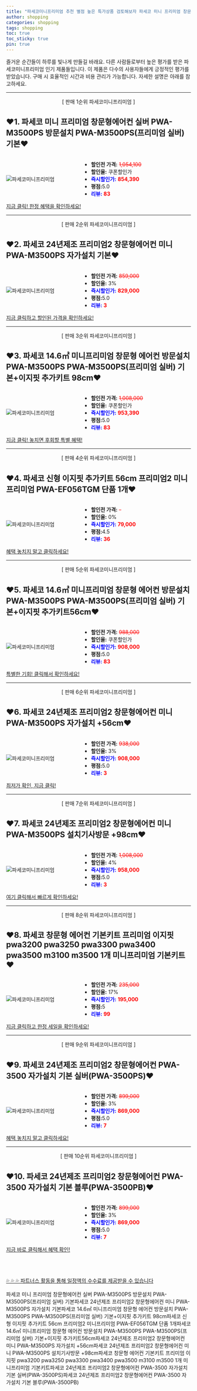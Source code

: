 ```yaml
---
title: "파세코미니프리미엄 추천 별점 높은 특가상품 검토해보자 파세코 미니 프리미엄 창문형에어컨 실버"
author: shopping
categories: shopping
tags: shopping
toc: true
toc_sticky: true
pin: true
---
```

즐거운 순간들이 하루를 빛나게 만들길 바래요. 다른 사람들로부터 높은 평가를 받은 파세코미니프리미엄 인기 제품들입니다. 이 제품은 다수의 사용자들에게 긍정적인 평가를 받았습니다. 구매 시 효율적인 시간과 비용 관리가 가능합니다. 자세한 설명은 아래를 참고하세요.

---
<p class="toplist" style="margin: 0 auto; display: block; width: fit-content;">[ 판매 1순위 파세코미니프리미엄 ]</p>

<h2><strong>❤️1. 파세코 미니 프리미엄 창문형에어컨 실버 PWA-M3500PS 방문설치 PWA-M3500PS(프리미엄 실버) 기본❤️</strong></h2>

<div style="display: flex; align-items: center;">
    <div style="flex: 0.4;">
        <img src="https://thumbnail10.coupangcdn.com/thumbnails/remote/230x230ex/image/retail/images/2023/04/25/11/2/f56b5b52-7a3e-471a-bc64-8f9fbf5d4f49.jpg" alt="파세코미니프리미엄" style="max-width: 100%;">
    </div>
    <div style="flex: 0.6; margin-left: 10px;">
        <ul>
            <li><strong>할인전 가격:</strong> <del style="color: red;">1,054,100</del></li>
            <li><strong>할인율:</strong> 쿠폰할인가</li>
            <li><span style='color:blue'><strong>즉시할인가:</strong></span> <span style='color:red'><strong>854,390</strong></span></li>
            <li><strong>평점:</strong>5.0</li>
            <li><span style='color:blue'><strong>리뷰:</strong></span> <span style='color:red'><strong>83</strong></span></li>
        </ul>
    </div>
</div>
<div class="center">
    <a href="https://William4Davisa.github.io?lptag=AF9450613&subid=githubio&pageKey=7292232830&traceid=V0-153&itemId=18641230566&vendorItemId=85776333337" class="myButton">
        지금 클릭! 한정 혜택을 확인하세요!
    </a>
</div>


---
<p class="toplist" style="margin: 0 auto; display: block; width: fit-content;">[ 판매 2순위 파세코미니프리미엄 ]</p>

<h2><strong>❤️2. 파세코 24년제조 프리미엄2 창문형에어컨 미니 PWA-M3500PS 자가설치 기본❤️</strong></h2>

<div style="display: flex; align-items: center;">
    <div style="flex: 0.4;">
        <img src="https://thumbnail8.coupangcdn.com/thumbnails/remote/230x230ex/image/vendor_inventory/b9a7/92a17cf83e56ffc00609fbc3b874a347bcfa440cb76b4c2bb02cc05d4259.png" alt="파세코미니프리미엄" style="max-width: 100%;">
    </div>
    <div style="flex: 0.6; margin-left: 10px;">
        <ul>
            <li><strong>할인전 가격:</strong> <del style="color: red;">859,000</del></li>
            <li><strong>할인율:</strong> 3%</li>
            <li><span style='color:blue'><strong>즉시할인가:</strong></span> <span style='color:red'><strong>829,000</strong></span></li>
            <li><strong>평점:</strong>5.0</li>
            <li><span style='color:blue'><strong>리뷰:</strong></span> <span style='color:red'><strong>3</strong></span></li>
        </ul>
    </div>
</div>
<div class="center">
    <a href="https://William4Davisa.github.io?lptag=AF9450613&subid=githubio&pageKey=8049294634&traceid=V0-153&itemId=22568599941&vendorItemId=89610464617" class="myButton">
        지금 클릭하고 할인된 가격을 확인하세요!
    </a>
</div>


---
<p class="toplist" style="margin: 0 auto; display: block; width: fit-content;">[ 판매 3순위 파세코미니프리미엄 ]</p>

<h2><strong>❤️3. 파세코 14.6㎡ 미니프리미엄 창문형 에어컨 방문설치 PWA-M3500PS PWA-M3500PS(프리미엄 실버) 기본+이지핏 추가키트 98cm❤️</strong></h2>

<div style="display: flex; align-items: center;">
    <div style="flex: 0.4;">
        <img src="https://thumbnail8.coupangcdn.com/thumbnails/remote/230x230ex/image/retail/images/8770484749193725-3d5ef7ed-bc5f-42a3-94d7-80543994fc9a.jpg" alt="파세코미니프리미엄" style="max-width: 100%;">
    </div>
    <div style="flex: 0.6; margin-left: 10px;">
        <ul>
            <li><strong>할인전 가격:</strong> <del style="color: red;">1,008,000</del></li>
            <li><strong>할인율:</strong> 쿠폰할인가</li>
            <li><span style='color:blue'><strong>즉시할인가:</strong></span> <span style='color:red'><strong>953,390</strong></span></li>
            <li><strong>평점:</strong>5.0</li>
            <li><span style='color:blue'><strong>리뷰:</strong></span> <span style='color:red'><strong>83</strong></span></li>
        </ul>
    </div>
</div>
<div class="center">
    <a href="https://William4Davisa.github.io?lptag=AF9450613&subid=githubio&pageKey=7292232830&traceid=V0-153&itemId=18784765127&vendorItemId=85914255270" class="myButton">
        지금 클릭! 놓치면 후회할 특별 혜택!
    </a>
</div>


---
<p class="toplist" style="margin: 0 auto; display: block; width: fit-content;">[ 판매 4순위 파세코미니프리미엄 ]</p>

<h2><strong>❤️4. 파세코 신형 이지핏 추가키트 56cm 프리미엄2 미니프리미엄 PWA-EF056TGM 단품 1개❤️</strong></h2>

<div style="display: flex; align-items: center;">
    <div style="flex: 0.4;">
        <img src="https://thumbnail8.coupangcdn.com/thumbnails/remote/230x230ex/image/vendor_inventory/c3c3/7c5501c3f9c778066500c422b68e3d67f736c81fe8ba4d87da6812ee1c66.jpg" alt="파세코미니프리미엄" style="max-width: 100%;">
    </div>
    <div style="flex: 0.6; margin-left: 10px;">
        <ul>
            <li><strong>할인전 가격:</strong> <del style="color: red;">-</del></li>
            <li><strong>할인율:</strong> 0%</li>
            <li><span style='color:blue'><strong>즉시할인가:</strong></span> <span style='color:red'><strong>79,000</strong></span></li>
            <li><strong>평점:</strong>4.5</li>
            <li><span style='color:blue'><strong>리뷰:</strong></span> <span style='color:red'><strong>36</strong></span></li>
        </ul>
    </div>
</div>
<div class="center">
    <a href="https://William4Davisa.github.io?lptag=AF9450613&subid=githubio&pageKey=6635472208&traceid=V0-153&itemId=15145755993&vendorItemId=88946260762" class="myButton">
        혜택 놓치지 말고 클릭하세요!
    </a>
</div>


---
<p class="toplist" style="margin: 0 auto; display: block; width: fit-content;">[ 판매 5순위 파세코미니프리미엄 ]</p>

<h2><strong>❤️5. 파세코 14.6㎡ 미니프리미엄 창문형 에어컨 방문설치 PWA-M3500PS PWA-M3500PS(프리미엄 실버) 기본+이지핏 추가키트56cm❤️</strong></h2>

<div style="display: flex; align-items: center;">
    <div style="flex: 0.4;">
        <img src="https://thumbnail6.coupangcdn.com/thumbnails/remote/230x230ex/image/retail/images/8770711547422515-6bfa5407-af16-4ce1-b5f9-9670c50e8d9f.jpg" alt="파세코미니프리미엄" style="max-width: 100%;">
    </div>
    <div style="flex: 0.6; margin-left: 10px;">
        <ul>
            <li><strong>할인전 가격:</strong> <del style="color: red;">988,000</del></li>
            <li><strong>할인율:</strong> 쿠폰할인가</li>
            <li><span style='color:blue'><strong>즉시할인가:</strong></span> <span style='color:red'><strong>908,000</strong></span></li>
            <li><strong>평점:</strong>5.0</li>
            <li><span style='color:blue'><strong>리뷰:</strong></span> <span style='color:red'><strong>83</strong></span></li>
        </ul>
    </div>
</div>
<div class="center">
    <a href="https://William4Davisa.github.io?lptag=AF9450613&subid=githubio&pageKey=7292232830&traceid=V0-153&itemId=18784808258&vendorItemId=85914255402" class="myButton">
        특별한 기회! 클릭해서 확인하세요!
    </a>
</div>


---
<p class="toplist" style="margin: 0 auto; display: block; width: fit-content;">[ 판매 6순위 파세코미니프리미엄 ]</p>

<h2><strong>❤️6. 파세코 24년제조 프리미엄2 창문형에어컨 미니 PWA-M3500PS 자가설치 +56cm❤️</strong></h2>

<div style="display: flex; align-items: center;">
    <div style="flex: 0.4;">
        <img src="https://thumbnail10.coupangcdn.com/thumbnails/remote/230x230ex/image/vendor_inventory/bca6/0c70be8626ce7052e686ef0c97c2f945426397b6d38c156b7245e5406a73.png" alt="파세코미니프리미엄" style="max-width: 100%;">
    </div>
    <div style="flex: 0.6; margin-left: 10px;">
        <ul>
            <li><strong>할인전 가격:</strong> <del style="color: red;">938,000</del></li>
            <li><strong>할인율:</strong> 3%</li>
            <li><span style='color:blue'><strong>즉시할인가:</strong></span> <span style='color:red'><strong>908,000</strong></span></li>
            <li><strong>평점:</strong>5.0</li>
            <li><span style='color:blue'><strong>리뷰:</strong></span> <span style='color:red'><strong>3</strong></span></li>
        </ul>
    </div>
</div>
<div class="center">
    <a href="https://William4Davisa.github.io?lptag=AF9450613&subid=githubio&pageKey=8049294634&traceid=V0-153&itemId=22568599931&vendorItemId=89610464607" class="myButton">
        최저가 확인, 지금 클릭!
    </a>
</div>


---
<p class="toplist" style="margin: 0 auto; display: block; width: fit-content;">[ 판매 7순위 파세코미니프리미엄 ]</p>

<h2><strong>❤️7. 파세코 24년제조 프리미엄2 창문형에어컨 미니 PWA-M3500PS 설치기사방문 +98cm❤️</strong></h2>

<div style="display: flex; align-items: center;">
    <div style="flex: 0.4;">
        <img src="https://thumbnail8.coupangcdn.com/thumbnails/remote/230x230ex/image/vendor_inventory/ef8e/df76823cd4316600df162995b7dfcfb5b7b7d0ce6cc29d88c8cd58c93340.png" alt="파세코미니프리미엄" style="max-width: 100%;">
    </div>
    <div style="flex: 0.6; margin-left: 10px;">
        <ul>
            <li><strong>할인전 가격:</strong> <del style="color: red;">1,008,000</del></li>
            <li><strong>할인율:</strong> 4%</li>
            <li><span style='color:blue'><strong>즉시할인가:</strong></span> <span style='color:red'><strong>958,000</strong></span></li>
            <li><strong>평점:</strong>5.0</li>
            <li><span style='color:blue'><strong>리뷰:</strong></span> <span style='color:red'><strong>3</strong></span></li>
        </ul>
    </div>
</div>
<div class="center">
    <a href="https://William4Davisa.github.io?lptag=AF9450613&subid=githubio&pageKey=8049294634&traceid=V0-153&itemId=22568599946&vendorItemId=89610464629" class="myButton">
        여기 클릭해서 빠르게 확인하세요!
    </a>
</div>


---
<p class="toplist" style="margin: 0 auto; display: block; width: fit-content;">[ 판매 8순위 파세코미니프리미엄 ]</p>

<h2><strong>❤️8. 파세코 창문형 에어컨 기본키트 프리미엄 이지핏 pwa3200 pwa3250 pwa3300 pwa3400 pwa3500 m3100 m3500 1개 미니프리미엄 기본키트❤️</strong></h2>

<div style="display: flex; align-items: center;">
    <div style="flex: 0.4;">
        <img src="https://thumbnail10.coupangcdn.com/thumbnails/remote/230x230ex/image/vendor_inventory/41a4/56f2ec3c85b0a8446aaddd2aa504e7cd10169d4b6d38116ca2a98f26a985.jpg" alt="파세코미니프리미엄" style="max-width: 100%;">
    </div>
    <div style="flex: 0.6; margin-left: 10px;">
        <ul>
            <li><strong>할인전 가격:</strong> <del style="color: red;">235,000</del></li>
            <li><strong>할인율:</strong> 17%</li>
            <li><span style='color:blue'><strong>즉시할인가:</strong></span> <span style='color:red'><strong>195,000</strong></span></li>
            <li><strong>평점:</strong>5</li>
            <li><span style='color:blue'><strong>리뷰:</strong></span> <span style='color:red'><strong>99</strong></span></li>
        </ul>
    </div>
</div>
<div class="center">
    <a href="https://William4Davisa.github.io?lptag=AF9450613&subid=githubio&pageKey=8229920328&traceid=V0-153&itemId=23684421559&vendorItemId=90709614771" class="myButton">
        지금 클릭하고 한정 세일을 확인하세요!
    </a>
</div>


---
<p class="toplist" style="margin: 0 auto; display: block; width: fit-content;">[ 판매 9순위 파세코미니프리미엄 ]</p>

<h2><strong>❤️9. 파세코 24년제조 프리미엄2 창문형에어컨 PWA-3500 자가설치 기본 실버(PWA-3500PS)❤️</strong></h2>

<div style="display: flex; align-items: center;">
    <div style="flex: 0.4;">
        <img src="https://thumbnail6.coupangcdn.com/thumbnails/remote/230x230ex/image/vendor_inventory/de3d/dd7e494a86e42ecfc85e4a1c7d7d4c84bbb8ea971757bcd03e2ca54cfa2f.png" alt="파세코미니프리미엄" style="max-width: 100%;">
    </div>
    <div style="flex: 0.6; margin-left: 10px;">
        <ul>
            <li><strong>할인전 가격:</strong> <del style="color: red;">899,000</del></li>
            <li><strong>할인율:</strong> 3%</li>
            <li><span style='color:blue'><strong>즉시할인가:</strong></span> <span style='color:red'><strong>869,000</strong></span></li>
            <li><strong>평점:</strong>5.0</li>
            <li><span style='color:blue'><strong>리뷰:</strong></span> <span style='color:red'><strong>7</strong></span></li>
        </ul>
    </div>
</div>
<div class="center">
    <a href="https://William4Davisa.github.io?lptag=AF9450613&subid=githubio&pageKey=7988672389&traceid=V0-153&itemId=22200646194&vendorItemId=89246794439" class="myButton">
        혜택 놓치지 말고 클릭하세요!
    </a>
</div>


---
<p class="toplist" style="margin: 0 auto; display: block; width: fit-content;">[ 판매 10순위 파세코미니프리미엄 ]</p>

<h2><strong>❤️10. 파세코 24년제조 프리미엄2 창문형에어컨 PWA-3500 자가설치 기본 블루(PWA-3500PB)❤️</strong></h2>

<div style="display: flex; align-items: center;">
    <div style="flex: 0.4;">
        <img src="https://thumbnail10.coupangcdn.com/thumbnails/remote/230x230ex/image/vendor_inventory/0f95/78006601eb0c4874093c32fe93ebb7aec6a0e242d363cbe6802ab62ef103.png" alt="파세코미니프리미엄" style="max-width: 100%;">
    </div>
    <div style="flex: 0.6; margin-left: 10px;">
        <ul>
            <li><strong>할인전 가격:</strong> <del style="color: red;">899,000</del></li>
            <li><strong>할인율:</strong> 3%</li>
            <li><span style='color:blue'><strong>즉시할인가:</strong></span> <span style='color:red'><strong>869,000</strong></span></li>
            <li><strong>평점:</strong>5.0</li>
            <li><span style='color:blue'><strong>리뷰:</strong></span> <span style='color:red'><strong>7</strong></span></li>
        </ul>
    </div>
</div>
<div class="center">
    <a href="https://William4Davisa.github.io?lptag=AF9450613&subid=githubio&pageKey=7988672389&traceid=V0-153&itemId=22200646190&vendorItemId=89246794387" class="myButton">
        지금 바로 클릭해서 혜택 확인!
    </a>
</div>

<br><br><br>[💦 💦 💦 파트너스 활동을 통해 일정액의 수수료를 제공받을 수 있습니다](https://link.coupang.com/a/bcpT2c)<br><br>파세코 미니 프리미엄 창문형에어컨 실버 PWA-M3500PS 방문설치 PWA-M3500PS(프리미엄 실버) 기본파세코 24년제조 프리미엄2 창문형에어컨 미니 PWA-M3500PS 자가설치 기본파세코 14.6㎡ 미니프리미엄 창문형 에어컨 방문설치 PWA-M3500PS PWA-M3500PS(프리미엄 실버) 기본+이지핏 추가키트 98cm파세코 신형 이지핏 추가키트 56cm 프리미엄2 미니프리미엄 PWA-EF056TGM 단품 1개파세코 14.6㎡ 미니프리미엄 창문형 에어컨 방문설치 PWA-M3500PS PWA-M3500PS(프리미엄 실버) 기본+이지핏 추가키트56cm파세코 24년제조 프리미엄2 창문형에어컨 미니 PWA-M3500PS 자가설치 +56cm파세코 24년제조 프리미엄2 창문형에어컨 미니 PWA-M3500PS 설치기사방문 +98cm파세코 창문형 에어컨 기본키트 프리미엄 이지핏 pwa3200 pwa3250 pwa3300 pwa3400 pwa3500 m3100 m3500 1개 미니프리미엄 기본키트파세코 24년제조 프리미엄2 창문형에어컨 PWA-3500 자가설치 기본 실버(PWA-3500PS)파세코 24년제조 프리미엄2 창문형에어컨 PWA-3500 자가설치 기본 블루(PWA-3500PB)